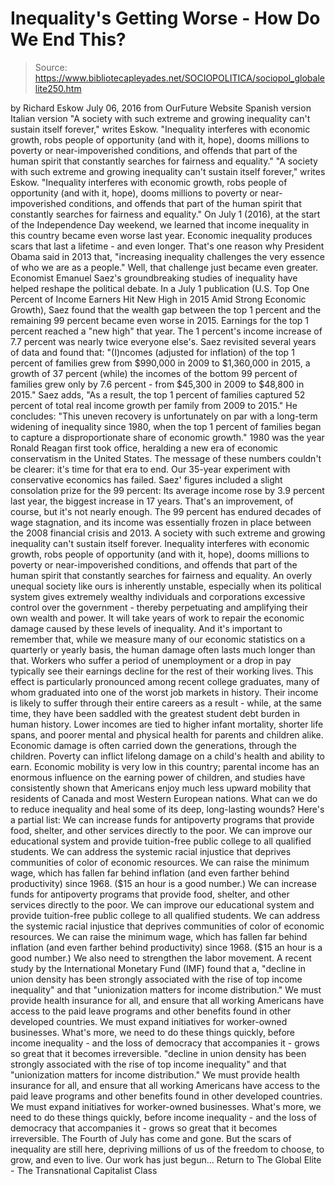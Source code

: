# Inequality's Getting Worse - How Do We End This?

> Source: https://www.bibliotecapleyades.net/SOCIOPOLITICA/sociopol_globalelite250.htm

by Richard Eskow
July 06, 2016 from OurFuture Website
Spanish version
Italian version
"A society with such extreme and growing inequality can't sustain itself forever," writes Eskow. "Inequality interferes with economic growth, robs people of opportunity (and with it, hope), dooms millions to poverty or near-impoverished conditions, and offends that part of the human spirit that constantly searches for fairness and equality."
"A society with such extreme and growing inequality can't sustain itself forever," writes Eskow.
"Inequality interferes with economic growth, robs people of opportunity (and with it, hope), dooms millions to poverty or near-impoverished conditions, and offends that part of the human spirit that constantly searches for fairness and equality."
On July 1 (2016), at the start of the Independence Day weekend, we learned that income inequality in this country became even worse last year. Economic inequality produces scars that last a lifetime - and even longer.
That's one reason why President Obama said in 2013 that,
"increasing inequality challenges the very essence of who we are as a people."
Well, that challenge just became even greater.
Economist Emanuel Saez's groundbreaking studies of inequality have helped reshape the political debate.
In a July 1 publication (U.S. Top One Percent of Income Earners Hit New High in 2015 Amid Strong Economic Growth), Saez found that the wealth gap between the top 1 percent and the remaining 99 percent became even worse in 2015.
Earnings for the top 1 percent reached a "new high" that year. The 1 percent's income increase of 7.7 percent was nearly twice everyone else's.
Saez revisited several years of data and found that:
"(I)ncomes (adjusted for inflation) of the top 1 percent of families grew from $990,000 in 2009 to $1,360,000 in 2015, a growth of 37 percent (while) the incomes of the bottom 99 percent of families grew only by 7.6 percent - from $45,300 in 2009 to $48,800 in 2015."
Saez adds,
"As a result, the top 1 percent of families captured 52 percent of total real income growth per family from 2009 to 2015."
He concludes:
"This uneven recovery is unfortunately on par with a long-term widening of inequality since 1980, when the top 1 percent of families began to capture a disproportionate share of economic growth."
1980 was the year Ronald Reagan first took office, heralding a new era of economic conservatism in the United States.
The message of these numbers couldn't be clearer:
it's time for that era to end.
Our 35-year experiment with conservative economics has failed.
Saez' figures included a slight consolation prize for the 99 percent: Its average income rose by 3.9 percent last year, the biggest increase in 17 years. That's an improvement, of course, but it's not nearly enough.
The 99 percent has endured decades of wage stagnation, and its income was essentially frozen in place between the 2008 financial crisis and 2013.
A society with such extreme and growing inequality can't sustain itself forever. Inequality interferes with economic growth, robs people of opportunity (and with it, hope), dooms millions to poverty or near-impoverished conditions, and offends that part of the human spirit that constantly searches for fairness and equality.
An overly unequal society like ours is inherently unstable, especially when its political system gives extremely wealthy individuals and corporations excessive control over the government - thereby perpetuating and amplifying their own wealth and power.
It will take years of work to repair the economic damage caused by these levels of inequality.
And it's important to remember that, while we measure many of our economic statistics on a quarterly or yearly basis, the human damage often lasts much longer than that.
Workers who suffer a period of unemployment or a drop in pay typically see their earnings decline for the rest of their working lives. This effect is particularly pronounced among recent college graduates, many of whom graduated into one of the worst job markets in history.
Their income is likely to suffer through their entire careers as a result - while, at the same time, they have been saddled with the greatest student debt burden in human history.
Lower incomes are tied to higher infant mortality, shorter life spans, and poorer mental and physical health for parents and children alike.
Economic damage is often carried down the generations, through the children. Poverty can inflict lifelong damage on a child's health and ability to earn.
Economic mobility is very low in this country; parental income has an enormous influence on the earning power of children, and studies have consistently shown that Americans enjoy much less upward mobility that residents of Canada and most Western European nations.
What can we do to reduce inequality and heal some of its deep, long-lasting wounds?
Here's a partial list:
We can increase funds for antipoverty programs that provide food, shelter, and other services directly to the poor. We can improve our educational system and provide tuition-free public college to all qualified students. We can address the systemic racial injustice that deprives communities of color of economic resources. We can raise the minimum wage, which has fallen far behind inflation (and even farther behind productivity) since 1968. ($15 an hour is a good number.)
We can increase funds for antipoverty programs that provide food, shelter, and other services directly to the poor.
We can improve our educational system and provide tuition-free public college to all qualified students.
We can address the systemic racial injustice that deprives communities of color of economic resources.
We can raise the minimum wage, which has fallen far behind inflation (and even farther behind productivity) since 1968. ($15 an hour is a good number.)
We also need to strengthen the labor movement.
A recent study by the International Monetary Fund (IMF) found that a,
"decline in union density has been strongly associated with the rise of top income inequality" and that "unionization matters for income distribution." We must provide health insurance for all, and ensure that all working Americans have access to the paid leave programs and other benefits found in other developed countries. We must expand initiatives for worker-owned businesses. What's more, we need to do these things quickly, before income inequality - and the loss of democracy that accompanies it - grows so great that it becomes irreversible.
"decline in union density has been strongly associated with the rise of top income inequality" and that "unionization matters for income distribution."
We must provide health insurance for all, and ensure that all working Americans have access to the paid leave programs and other benefits found in other developed countries.
We must expand initiatives for worker-owned businesses.
What's more, we need to do these things quickly, before income inequality - and the loss of democracy that accompanies it - grows so great that it becomes irreversible.
The Fourth of July has come and gone.
But the scars of inequality are still here, depriving millions of us of the freedom to choose, to grow, and even to live.
Our work has just begun...
Return to The Global Elite - The Transnational Capitalist Class
